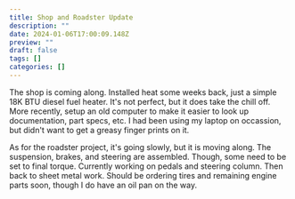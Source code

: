 ```yaml
---
title: Shop and Roadster Update
description: ""
date: 2024-01-06T17:00:09.148Z
preview: ""
draft: false
tags: []
categories: []
---
```


The shop is coming along. Installed heat some weeks back, just a simple 18K BTU diesel fuel heater. It's not perfect, but it does take the chill off. More recently, setup an old computer to make it easier to look up documentation, part specs, etc. I had been using my laptop on occassion, but didn't want to get a greasy finger prints on it.

As for the roadster project, it's going slowly, but it is moving along. The suspension, brakes, and steering are assembled. Though, some need to be set to final torque. Currently working on pedals and steering column. Then back to sheet metal work. Should be ordering tires and remaining engine parts soon, though I do have an oil pan on the way.